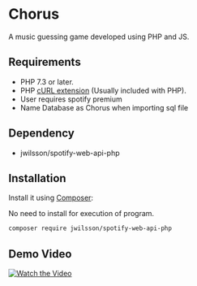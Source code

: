 # Chorus
A music guessing game developed using PHP and JS.


## Requirements
* PHP 7.3 or later.
* PHP [cURL extension](http://php.net/manual/en/book.curl.php) (Usually included with PHP).
* User requires spotify premium
* Name Database as Chorus when importing sql file

## Dependency
* jwilsson/spotify-web-api-php

## Installation
Install it using [Composer](https://getcomposer.org/):

No need to install for execution of program.
```sh
composer require jwilsson/spotify-web-api-php
```
## Demo Video

[![Watch the Video](https://github.com/ritwikgarg/Chorus/assets/81905343/820c24da-f193-4e3c-b5e3-ce0c36ac5a75)](https://drive.google.com/file/d/1wddugDO1Hbh3EKOz944R5epaJv6EXRFF/view?usp=sharing)
